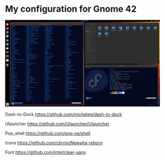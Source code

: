 # My configuration for Gnome 42

![alt text](https://github.com/jacobzielinski/gnome_files/blob/main/screenshot/look.png?raw=true)


Dash-to-Dock
https://github.com/micheleg/dash-to-dock

Ulauncher
https://github.com/Ulauncher/Ulauncher

Pop_shell
https://github.com/pop-os/shell

Icons
https://github.com/cbrnix/Newaita-reborn

Font
https://github.com/intel/clear-sans
